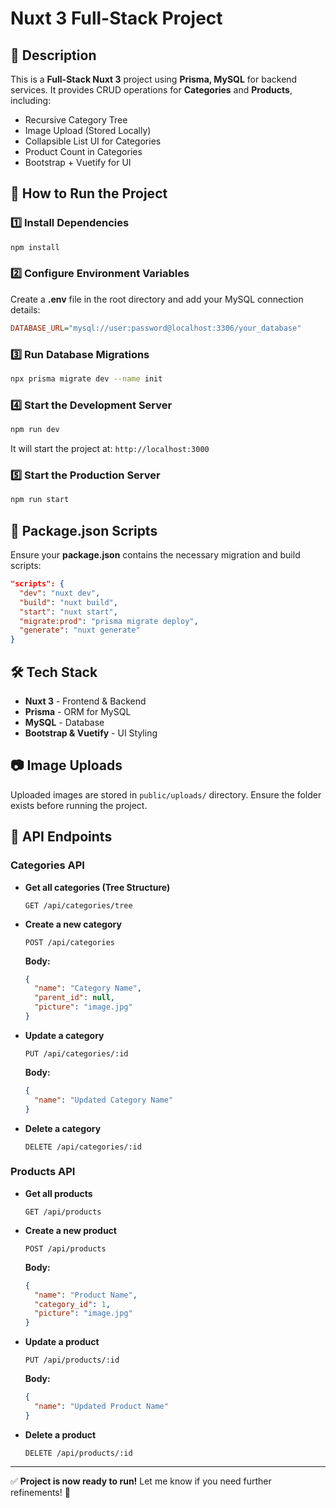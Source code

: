 # Nuxt 3 Full-Stack Project

## 📌 Description

This is a **Full-Stack Nuxt 3** project using **Prisma, MySQL** for backend services. It provides CRUD operations for **Categories** and **Products**, including:

- Recursive Category Tree
- Image Upload (Stored Locally)
- Collapsible List UI for Categories
- Product Count in Categories
- Bootstrap + Vuetify for UI

## 🚀 How to Run the Project

### **1️⃣ Install Dependencies**

```sh
npm install
```

### **2️⃣ Configure Environment Variables**

Create a **.env** file in the root directory and add your MySQL connection details:

```ini
DATABASE_URL="mysql://user:password@localhost:3306/your_database"
```

### **3️⃣ Run Database Migrations**

```sh
npx prisma migrate dev --name init
```

### **4️⃣ Start the Development Server**

```sh
npm run dev
```

It will start the project at: `http://localhost:3000`

### **5️⃣ Start the Production Server**

```sh
npm run start
```

## 📌 Package.json Scripts

Ensure your **package.json** contains the necessary migration and build scripts:

```json
"scripts": {
  "dev": "nuxt dev",
  "build": "nuxt build",
  "start": "nuxt start",
  "migrate:prod": "prisma migrate deploy",
  "generate": "nuxt generate"
}
```

## 🛠 Tech Stack

- **Nuxt 3** - Frontend & Backend
- **Prisma** - ORM for MySQL
- **MySQL** - Database
- **Bootstrap & Vuetify** - UI Styling

## 📷 Image Uploads

Uploaded images are stored in `public/uploads/` directory. Ensure the folder exists before running the project.

## 📡 API Endpoints

### **Categories API**

- **Get all categories (Tree Structure)**

  ```http
  GET /api/categories/tree
  ```

- **Create a new category**

  ```http
  POST /api/categories
  ```

  **Body:**

  ```json
  {
    "name": "Category Name",
    "parent_id": null,
    "picture": "image.jpg"
  }
  ```

- **Update a category**

  ```http
  PUT /api/categories/:id
  ```

  **Body:**

  ```json
  {
    "name": "Updated Category Name"
  }
  ```

- **Delete a category**
  ```http
  DELETE /api/categories/:id
  ```

### **Products API**

- **Get all products**

  ```http
  GET /api/products
  ```

- **Create a new product**

  ```http
  POST /api/products
  ```

  **Body:**

  ```json
  {
    "name": "Product Name",
    "category_id": 1,
    "picture": "image.jpg"
  }
  ```

- **Update a product**

  ```http
  PUT /api/products/:id
  ```

  **Body:**

  ```json
  {
    "name": "Updated Product Name"
  }
  ```

- **Delete a product**
  ```http
  DELETE /api/products/:id
  ```

---

✅ **Project is now ready to run!** Let me know if you need further refinements! 🚀

